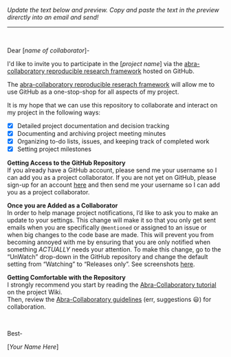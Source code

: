_Update the text below and preview. Copy and paste the text in the preview direrctly into an email and send!_

***

<br>

Dear [_name of collaborator_]-


I'd like to invite you to participate in the [_project name_] via the [abra-collaboratory reproducible research framework](https://github.com/callahantiff/Abra-Collaboratory) hosted on GitHub.

The [abra-collaboratory reproducible reserach framework](https://github.com/callahantiff/Abra-Collaboratory) will allow me to use GitHub as a one-stop-shop for all aspects of my project.

It is my hope that we can use this repository to collaborate and interact on my project in the following ways:
  - [x] Detailed project documentation and decision tracking
  - [x] Documenting and archiving project meeting minutes
  - [x] Organizing to-do lists, issues, and keeping track of completed work
  - [x] Setting project milestones
 
**Getting Access to the GitHub Repository**  
If you already have a GitHub account, please send me your username so I can add you as a project collaborator.
If you are not yet on GitHub, please sign-up for an account [here](https://github.com/) and then send me your username so I can add you as a project collaborator.

**Once you are Added as a Collaborator**  
In order to help manage project notifications, I’d like to ask you to make an update to your settings. This change will make it so that you only get sent emails when you are specifically `@mentioned` or assigned to an issue or when big changes to the code base are made. This will prevent you from becoming annoyed with me by ensuring that you are only notified when something _ACTUALLY_ needs your attention.
To make this change, go to the “UnWatch” drop-down in the GitHub repository and change the default setting from “Watching” to “Releases only”. See screenshots [here](https://github.com/callahantiff/Abra-Collaboratory/wiki/Using-GitHub-as-a-Reproducible-Research-Platform#notifications).

**Getting Comfortable with the Repository**  
I strongly recommend you start by reading the [Abra-Collaboratory tutorial](https://github.com/callahantiff/Abra-Collaboratory/wiki/Using-GitHub-as-a-Reproducible-Research-Platform) on the project Wiki.  
Then, review the [Abra-Collaboratory guidelines](https://github.com/callahantiff/Abra-Collaboratory/wiki/Our-Reproducible-Repository-Guidelines-%F0%9F%98%83) (err, suggestions :smiley:) for collaboration.

<br>

Best-

[_Your Name Here_]
